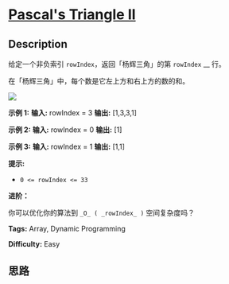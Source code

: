 # [Pascal's Triangle II][title]

## Description

给定一个非负索引 `rowIndex`，返回「杨辉三角」的第 `rowIndex` __ 行。

在「杨辉三角」中，每个数是它左上方和右上方的数的和。

![](https://pic.leetcode-cn.com/1626927345-DZmfxB-PascalTriangleAnimated2.gif)

**示例 1:**
            **输入:** rowIndex = 3    **输出:** [1,3,3,1]    

**示例 2:**
            **输入:** rowIndex = 0    **输出:** [1]    

**示例 3:**
            **输入:** rowIndex = 1    **输出:** [1,1]    

**提示:**

  * `0 <= rowIndex <= 33`

**进阶：**

你可以优化你的算法到 `_O_ ( _rowIndex_ )` 空间复杂度吗？


**Tags:** Array, Dynamic Programming

**Difficulty:** Easy

## 思路

[title]: https://leetcode-cn.com/problems/pascals-triangle-ii
